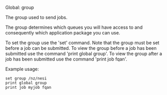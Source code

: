 Global: group

The group used to send jobs.

The group determines which queues you will have access to and consequently which application package you can use.

To set the group use the 'set' command. Note that the group must be set before a job can be submitted.
To view the group before a job has been submitted use the command 'print global group'.
To view the group after a job has been submitted use the command 'print job <jobname> fqan'.

Example usage:

    set group /nz/nesi
    print global group
    print job myjob fqan



